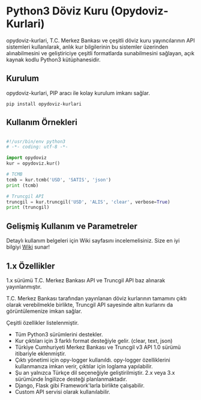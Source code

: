 # Python3 Döviz Kuru (Opydoviz-Kurlari)

opydoviz-kurlari, T.C. Merkez Bankası ve çeşitli döviz kuru yayıncılarının API sistemleri kullanılarak, anlık kur bilgilerinin bu sistemler üzerinden alınabilmesini ve geliştiriciye çeşitli formatlarda sunabilmesini sağlayan, açık kaynak kodlu Python3 kütüphanesidir.


## Kurulum
opydoviz-kurlari, PIP aracı ile kolay kurulum imkanı sağlar.

```
pip install opydoviz-kurlari
```

## Kullanım Örnekleri

```python

#!/usr/bin/env python3
# -*- coding: utf-8 -*-

import opydoviz
kur = opydoviz.kur()

# TCMB
tcmb = kur.tcmb('USD', 'SATIS', 'json')
print (tcmb)

# Truncgil API
truncgil = kur.truncgil('USD', 'ALIS', 'clear', verbose=True)
print (truncgil)

```


## Gelişmiş Kullanım ve Parametreler

Detaylı kullanım belgeleri için Wiki sayfasını incelemelisiniz. Size en iyi bilgiyi [Wiki](https://github.com/muhammedcamsari/opydoviz-kurlari/wiki/Giriş) sunar!


## 1.x Özellikler
1.x sürümü T.C. Merkez Bankası API ve Truncgil API baz alınarak yayınlanmıştır.

T.C. Merkez Bankası tarafından yayınlanan döviz kurlarının tamamını çıktı olarak verebilmekle birlikte, Truncgil API sayesinde altın kurlarını da görüntülemenize imkan sağlar.

Çeşitli özellikler listelenmiştir.
* Tüm Python3 sürümlerini destekler.
* Kur çıktıları için 3 farklı format desteğiyle gelir. (clear, text, json)
* Türkiye Cumhuriyeti Merkez Bankası ve Truncgil v3 API 1.0 sürümü itibariyle eklenmiştir.
* Çıktı yönetimi için opy-logger kullanıldı. opy-logger özelliklerini kullanmanıza imkan verir, çıktılar için loglama yapılabilir.
* Şu an yalnızca Türkçe dil seçeneğiyle geliştirilmiştir. 2.x veya 3.x sürümünde İngilizce desteği planlanmaktadır.
* Django, Flask gibi Framework'larla birlikte çalışabilir.
* Custom API servisi olarak kullanılabilir.
